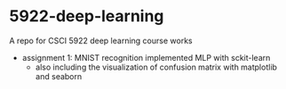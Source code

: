 # 5922-deep-learning
A repo for CSCI 5922 deep learning course works
- assignment 1: MNIST recognition implemented MLP with sckit-learn
  - also including the visualization of confusion matrix with matplotlib and seaborn
  
